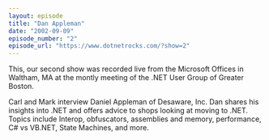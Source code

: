 ```yaml
---
layout: episode
title: "Dan Appleman"
date: "2002-09-09"
episode_number: "2"
episode_url: "https://www.dotnetrocks.com/?show=2"
---
```


This, our second show was recorded live from the Microsoft Offices in Waltham, MA at the montly meeting of the .NET User Group of Greater Boston. 

Carl and Mark interview Daniel Appleman of Desaware, Inc. Dan shares his insights into .NET and offers advice to shops looking at moving to .NET. Topics include Interop, obfuscators, assemblies and memory, performance, C# vs VB.NET, State Machines, and more.
